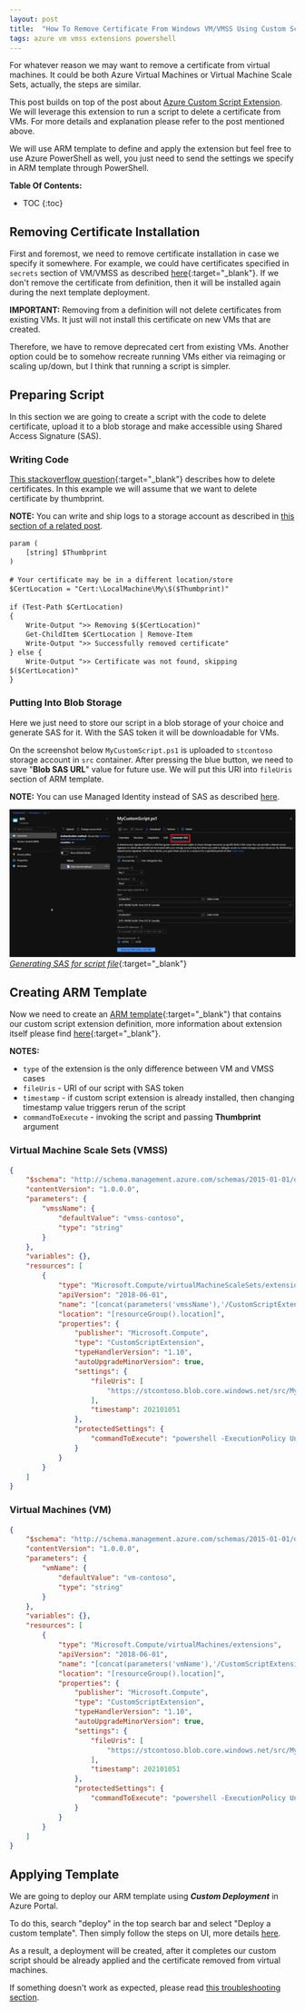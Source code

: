 ```yaml
---
layout: post
title:  "How To Remove Certificate From Windows VM/VMSS Using Custom Script Extension"
tags: azure vm vmss extensions powershell
---
```


For whatever reason we may want to remove a certificate from virtual machines. It could be both Azure Virtual Machines or Virtual Machine Scale Sets, actually, the steps are similar.

This post builds on top of the post about [Azure Custom Script Extension](/blog/azure-custom-script-extension-windows). We will leverage this extension to run a script to delete a certificate from VMs. For more details and explanation please refer to the post mentioned above.

We will use ARM template to define and apply the extension but feel free to use Azure PowerShell as well, you just need to send the settings we specify in ARM template through PowerShell.

**Table Of Contents:**
* TOC
{:toc}

## Removing Certificate Installation

First and foremost, we need to remove certificate installation in case we specify it somewhere. For example, we could have certificates specified in `secrets` section of VM/VMSS as described [here](https://docs.microsoft.com/en-us/azure/virtual-machine-scale-sets/virtual-machine-scale-sets-faq#how-do-i-securely-ship-a-certificate-to-the-vm){:target="_blank"}. If we don't remove the certificate from definition, then it will be installed again during the next template deployment.

**IMPORTANT:** Removing from a definition will not delete certificates from existing VMs. It just will not install this certificate on new VMs that are created.

Therefore, we have to remove deprecated cert from existing VMs. Another option could be to somehow recreate running VMs either via reimaging or scaling up/down, but I think that running a script is simpler.

## Preparing Script

In this section we are going to create a script with the code to delete certificate, upload it to a blob storage and make accessible using Shared Access Signature (SAS).

### Writing Code

[This stackoverflow question](https://stackoverflow.com/questions/37228851/delete-certificate-from-computer-store){:target="_blank"} describes how to delete certificates. In this example we will assume that we want to delete certificate by thumbprint.

**NOTE:** You can write and ship logs to a storage account as described in [this section of a related post](/blog/azure-custom-script-extension-windows#writing-script-with-logs).

```
param (
    [string] $Thumbprint
)

# Your certificate may be in a different location/store
$CertLocation = "Cert:\LocalMachine\My\$($Thumbprint)"

if (Test-Path $CertLocation)
{
    Write-Output ">> Removing $($CertLocation)"
    Get-ChildItem $CertLocation | Remove-Item
    Write-Output ">> Successfully removed certificate"
} else {
    Write-Output ">> Certificate was not found, skipping $($CertLocation)"
}
```

### Putting Into Blob Storage

Here we just need to store our script in a blob storage of your choice and generate SAS for it. With the SAS token it will be downloadable for VMs.

On the screenshot below `MyCustomScript.ps1` is uploaded to `stcontoso` storage account in `src` container. After pressing the blue button, we need to save "**Blob SAS URL**" value for future use. We will put this URI into `fileUris` section of ARM template.

**NOTE:** You can use Managed Identity instead of SAS as described [here](/blog/azure-custom-script-extension-windows#using-managed-identity-instead-of-sas).

[![Generating SAS for script file](/assets/img/remove-certificate-from-windows-vm-vmss/generate-sas-for-script.png "Generating SAS for script file")
_Generating SAS for script file_](/assets/img/remove-certificate-from-windows-vm-vmss/generate-sas-for-script.png){:target="_blank"}


## Creating ARM Template

Now we need to create an [ARM template](https://docs.microsoft.com/en-us/azure/azure-resource-manager/templates/overview){:target="_blank"} that contains our custom script extension definition, more information about extension itself please find [here](https://docs.microsoft.com/en-us/azure/virtual-machines/extensions/custom-script-windows){:target="_blank"}.

**NOTES:**
- `type` of the extension is the only difference between VM and VMSS cases
- `fileUris` - URI of our script with SAS token
- `timestamp` - if custom script extension is already installed, then changing timestamp value triggers rerun of the script
- `commandToExecute` - invoking the script and passing **Thumbprint** argument

### Virtual Machine Scale Sets (VMSS)

```json
{
    "$schema": "http://schema.management.azure.com/schemas/2015-01-01/deploymentTemplate.json#",
    "contentVersion": "1.0.0.0",
    "parameters": {
        "vmssName": {
            "defaultValue": "vmss-contoso",
            "type": "string"
        }
    },
    "variables": {},
    "resources": [
        {
            "type": "Microsoft.Compute/virtualMachineScaleSets/extensions",
            "apiVersion": "2018-06-01",
            "name": "[concat(parameters('vmssName'),'/CustomScriptExtension')]",
            "location": "[resourceGroup().location]",
            "properties": {
                "publisher": "Microsoft.Compute",
                "type": "CustomScriptExtension",
                "typeHandlerVersion": "1.10",
                "autoUpgradeMinorVersion": true,
                "settings": {
                    "fileUris": [
                        "https://stcontoso.blob.core.windows.net/src/MyCustomScript.ps1?sv=2019-12-12&..."
                    ],
                    "timestamp": 202101051
                },
                "protectedSettings": {
                    "commandToExecute": "powershell -ExecutionPolicy Unrestricted -File MyCustomScript.ps1 -Thumbprint \"<your_certificate_thumbprint>\""
                }
            }
        }
    ]
}
```

### Virtual Machines (VM)

```json
{
    "$schema": "http://schema.management.azure.com/schemas/2015-01-01/deploymentTemplate.json#",
    "contentVersion": "1.0.0.0",
    "parameters": {
        "vmName": {
            "defaultValue": "vm-contoso",
            "type": "string"
        }
    },
    "variables": {},
    "resources": [
        {
            "type": "Microsoft.Compute/virtualMachines/extensions",
            "apiVersion": "2018-06-01",
            "name": "[concat(parameters('vmName'),'/CustomScriptExtension')]",
            "location": "[resourceGroup().location]",
            "properties": {
                "publisher": "Microsoft.Compute",
                "type": "CustomScriptExtension",
                "typeHandlerVersion": "1.10",
                "autoUpgradeMinorVersion": true,
                "settings": {
                    "fileUris": [
                        "https://stcontoso.blob.core.windows.net/src/MyCustomScript.ps1?sv=2019-12-12&..."
                    ],
                    "timestamp": 202101051
                },
                "protectedSettings": {
                    "commandToExecute": "powershell -ExecutionPolicy Unrestricted -File MyCustomScript.ps1 -Thumbprint \"<your_certificate_thumbprint>\""
                }
            }
        }
    ]
}
```

## Applying Template

We are going to deploy our ARM template using ***Custom Deployment*** in Azure Portal.

To do this, search "deploy" in the top search bar and select "Deploy a custom template". Then simply follow the steps on UI, more details [here](/blog/azure-custom-script-extension-windows#custom-template-deployment-in-azure-portal).

As a result, a deployment will be created, after it completes our custom script should be already applied and the certificate removed from virtual machines.

If something doesn't work as expected, please read [this troubleshooting section](/blog/azure-custom-script-extension-windows#troubleshooting).